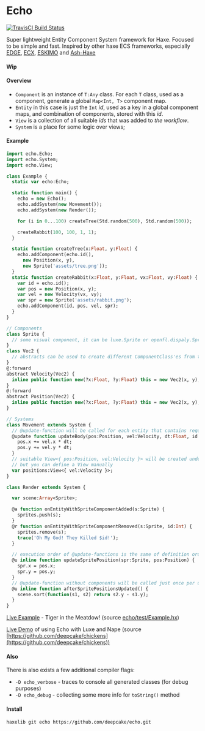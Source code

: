 # Echo
[![TravisCI Build Status](https://travis-ci.org/deepcake/echo.svg?branch=master)](https://travis-ci.org/deepcake/echo)

Super lightweight Entity Component System framework for Haxe. 
Focused to be simple and fast.
Inspired by other haxe ECS frameworks, especially [EDGE](https://github.com/fponticelli/edge), [ECX](https://github.com/eliasku/ecx), [ESKIMO](https://github.com/PDeveloper/eskimo) and [Ash-Haxe](https://github.com/nadako/Ash-Haxe)

#### Wip

#### Overview
* `Component` is an instance of `T:Any` class. For each `T` class, used as a component, generate a global `Map<Int, T>` component map.
* `Entity` in this case is just the `Int` _id_, used as a key in a global component maps, and combination of components, stored with this _id_.
* `View` is a collection of all suitable _ids_ that was added to _the workflow_.
* `System` is a place for some logic over views;

#### Example
```haxe
import echo.Echo;
import echo.System;
import echo.View;

class Example {
  static var echo:Echo;

  static function main() {
    echo = new Echo();
    echo.addSystem(new Movement());
    echo.addSystem(new Render());

    for (i in 0...100) createTree(Std.random(500), Std.random(500));

    createRabbit(100, 100, 1, 1);
  }

  static function createTree(x:Float, y:Float) {
    echo.addComponent(echo.id(), 
      new Position(x, y), 
      new Sprite('assets/tree.png'));
  }
  static function createRabbit(x:Float, y:Float, vx:Float, vy:Float) {
    var id = echo.id();
    var pos = new Position(x, y);
    var vel = new Velocity(vx, vy);
    var spr = new Sprite('assets/rabbit.png');
    echo.addComponent(id, pos, vel, spr);
  }
}

// Components
class Sprite {
  // some visual component, it can be luxe.Sprite or openfl.dispaly.Sprite, for example
}
class Vec2 {
  // abstracts can be used to create different ComponentClass'es from the same BaseClass without overhead
}
@:forward 
abstract Velocity(Vec2) { 
  inline public function new(?x:Float, ?y:Float) this = new Vec2(x, y);
}
@:forward 
abstract Position(Vec2) {
  inline public function new(?x:Float, ?y:Float) this = new Vec2(x, y);
}

// Systems
class Movement extends System {
  // @update-function will be called for each entity that contains required components
  @update function updateBody(pos:Position, vel:Velocity, dt:Float, id:Int) {
    pos.x += vel.x * dt;
    pos.y += vel.y * dt;
  }
  // suitable View<{ pos:Position, vel:Velocity }> will be created under the hood
  // but you can define a View manually
  var positions:View<{ vel:Velocity }>;
}

class Render extends System {

  var scene:Array<Sprite>;

  @a function onEntityWithSpriteComponentAdded(s:Sprite) {
    sprites.push(s);
  }
  @r function onEntityWithSpriteComponentRemoved(s:Sprite, id:Int) {
    sprites.remove(s);
    trace('Oh My God! They Killed $id!');
  }

  // execution order of @update-functions is the same of definition order
  @u inline function updateSpritePosition(spr:Sprite, pos:Position) {
    spr.x = pos.x;
    spr.y = pos.y;
  }
  // @update-function without components will be called just once per update
  @u inline function afterSpritePositionsUpdated() {
    scene.sort(function(s1, s2) return s2.y - s1.y);
  }
}
```

[Live Example](https://deepcake.github.io/echo/web/) - Tiger in the Meatdow! (source [echo/test/Example.hx](https://github.com/deepcake/echo/blob/master/test/Example.hx))

[Live Demo](https://deepcake.github.io/chickens/bin/web/) of using Echo with Luxe and Nape (source [https://github.com/deepcake/chickens](https://github.com/deepcake/chickens))

#### Also
There is also exists a few additional compiler flags:
 * `-D echo_verbose` - traces to console all generated classes (for debug purposes)
 * `-D echo_debug` - collecting some more info for `toString()` method

#### Install
```haxelib git echo https://github.com/deepcake/echo.git```
